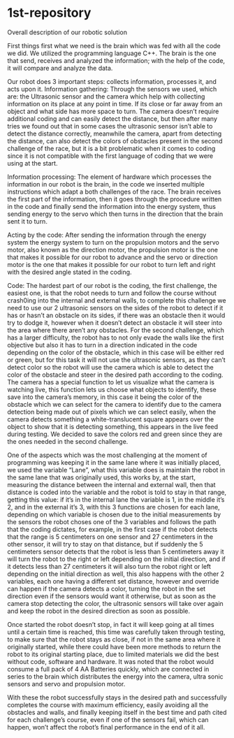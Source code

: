 # 1st-repository

Overall description of our robotic solution

First things first what we need is the brain which was fed with all the code we did.
We utilized the programming language C++. The brain is the one that send, receives and analyzed the information; with the help of the code, it will compare and analyze the data.

Our robot does 3 important steps: collects information, processes it, and acts upon it.
Information gathering: Through the sensors we used, which are: the Ultrasonic sensor and the camera which help with collecting information on its place at any point in time. If its close or far away from an object and what side has more space to turn. The camera doesn’t require additional coding and can easily detect the distance, but then after many tries we found out that in some cases the ultrasonic sensor isn’t able to detect the distance correctly, meanwhile the camera, apart from detecting the distance, can also detect the colors of obstacles present in the second challenge of the race, but it is a bit problematic when it comes to coding since it is not compatible with the first language of coding that we were using at the start.

Information processing: The element of hardware which processes the information in our robot is the brain, in the code we inserted multiple instructions which adapt a both challenges of the race. The brain receives the first part of the information, then it goes through the procedure written in the code and finally send the information into the energy system, thus sending energy to the servo which then turns in the direction that the brain sent it to turn.

Acting by the code: After sending the information through the energy system the energy system to turn on the propulsion motors and the servo motor, also known as the direction motor, the propulsion motor is the one that makes it possible for our robot to advance and the servo or direction motor is the one that makes it possible for our robot to turn left and right with the desired angle stated in the coding.

Code: The hardest part of our robot is the coding, the first challenge, the easiest one, is that the robot needs to turn and follow the course without crash0ing into the internal and external walls, to complete this challenge we need to use our 2 ultrasonic sensors on the sides of the robot to detect if it has or hasn’t an obstacle on its sides, if there was an obstacle then it would try to dodge it, however when it doesn’t detect an obstacle  it will steer into the area where there aren’t any obstacles.
For the second challenge, which has a larger difficulty, the robot has to not only evade the walls like the first objective but also it has to turn in a direction indicated in the code depending on the color of the obstacle, which in this case will be either red or green, but for this task it will not use the ultrasonic sensors, as they can’t detect color so the robot will use the camera which is able to detect the color of the obstacle and steer in the desired path according to the coding. The camera has a special function to let us visualize what the camera is watching live, this function lets us choose what objects to identify, these save into the camera’s memory, in this case it being the color of the obstacle which we can select for the camera to identify due to the camera detection being made out of pixels which we can select easily, when the camera detects something a white-translucent square appears over the object to show that it is detecting something, this appears in the live feed during testing. We decided to save the colors red and green since they are the ones needed in the second challenge.

One of the aspects which was the most challenging at the moment of programming was keeping it in the same lane where it was initially placed, we used the variable “Lane”, what this variable does is maintain the robot in the same lane that was originally used, this works by, at the start, measuring the distance between the internal and external wall, then that distance is coded into the variable and the robot is told to stay in that range, getting this value: if it’s in the internal lane the variable is 1, in the middle it’s 2, and in the external it’s 3, with this 3 functions are chosen for each lane, depending on which variable is chosen due to the initial measurements by the sensors the robot choses one of the 3 variables and follows the path that the coding dictates, for example, in the first case if the robot detects that the range is 5 centimeters on one sensor and 27 centimeters in the other sensor, it will try to stay on that distance, but if suddenly the 5 centimeters sensor detects that the robot is less than 5 centimeters away it will turn the robot to the right or left depending on the initial direction, and if it detects less than 27 centimeters it will also turn the robot right or left depending on the initial direction as well, this also happens with the other 2 variables, each one having a different set distance, however and override can happen if the camera detects a color, turning the robot in the set direction even if the sensors would want it otherwise, but as soon as the camera stop detecting the color, the ultrasonic sensors will take over again and keep the robot in the desired direction as soon as possible.

Once started the robot doesn’t stop, in fact it will keep going at all times until a certain time is reached, this time was carefully taken through testing, to make sure that the robot stays as close, if not in the same area where it originally started, while there could have been more methods to return the robot to its original starting place, due to limited materials we did the best without code, software and hardware.
It was noted that the robot would consume a full pack of 4 AA Batteries quickly, which are connected in series to the brain which distributes the energy into the camera, ultra sonic sensors and servo and propulsion motor.

With these the robot successfully stays in the desired path and successfully completes the course with maximum efficiency, easily avoiding all the obstacles and walls, and finally keeping itself in the best time and path cited for each challenge’s course, even if one of the sensors fail, which can happen, won’t affect the robot’s final performance in the end of it all.
